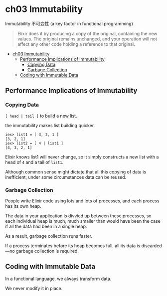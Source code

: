# ch03 Immutability

Immutability 不可变性 (a key factor in functional programming)

> Elixir does it by producing a copy of the original, containing the new values. The original remains unchanged, and your operation will not affect any other code holding a reference to that original.

- [ch03 Immutability](#ch03-immutability)
  - [Performance Implications of Immutability](#performance-implications-of-immutability)
    - [Copying Data](#copying-data)
    - [Garbage Collection](#garbage-collection)
  - [Coding with Immutable Data](#coding-with-immutable-data)

## Performance Implications of Immutability

### Copying Data

`[ head | tail ]` to build a new list.

the immutability makes list building quicker.

```text
iex> list1 = [ 3, 2, 1 ]
[3, 2, 1]
iex> list2 = [ 4 | list1 ]
[4, 3, 2, 1]
```

Elixir knows list1 will never change, so it simply constructs a new list with a head of `4` and a tail of `list1`.

Although common sense might dictate that all this copying of data is inefficient, under some circumstances data can be reused.

### Garbage Collection

People write Elixir code using lots and lots of processes, and each process has its own heap.

The data in your application is divvied up between these processes, so each individual heap is much, much smaller than would have been the case if all the data had been in a single heap.

As a result, garbage collection runs faster.

If a process terminates before its heap becomes full, all its data is discarded—no garbage collection is required.

## Coding with Immutable Data

In a functional language, we always transform data.

We never modify it in place.
